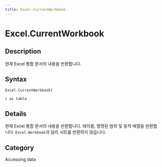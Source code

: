```yaml
---
title: Excel.CurrentWorkbook
---
```


# Excel.CurrentWorkbook


## Description

현재 Excel 통합 문서의 내용을 반환합니다.


## Syntax

```powerquery
Excel.CurrentWorkbook(

) as table
```


## Details

현재 Excel 통합 문서의 내용을 반환합니다. 테이블, 명명된 범위 및 동적 배열을 반환합니다. <code>Excel.Workbook</code>과 달리 시트를 반환하지 않습니다.



## Category
Accessing data
